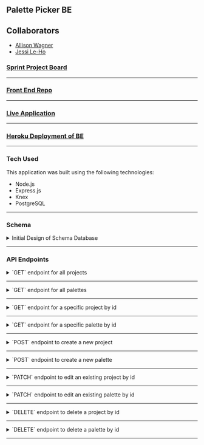 ## Palette Picker BE

## Collaborators 
- [Allison Wagner](https://github.com/allisonjw)
- [Jessi Le-Ho](https://github.com/Jessiewithani)

### [Sprint Project Board](https://github.com/allisonjw/palette-picker-BE/projects/1)

---

### [Front End Repo]()

--- 

### [Live Application]()

---

### [Heroku Deployment of BE]()

---

### Tech Used

This application was built using the following technologies:

- Node.js
- Express.js
- Knex
- PostgreSQL

---

### Schema
<details>
<summary>Initial Design of Schema Database</summary>
![Schema]()
</details>

---

### API Endpoints

<details>
<summary>`GET` endpoint for all projects</summary>

</details>

---

<details>
<summary>`GET` endpoint for all palettes</summary>

</details>

---

<details>
<summary>`GET` endpoint for a specific project by id</summary>

</details>

---

<details>
<summary>`GET` endpoint for a specific palette by id</summary>

</details>

---

<details>
<summary>`POST` endpoint to create a new project</summary>

</details>

---

<details>
<summary>`POST` endpoint to create a new palette</summary>

</details>

---

<details>
<summary>`PATCH` endpoint to edit an existing project by id</summary>

</details>

---

<details>
<summary>`PATCH` endpoint to edit an existing palette by id</summary>

</details>

---

<details>
<summary>`DELETE` endpoint to delete a project by id</summary>

</details>

---

<details>
<summary>`DELETE` endpoint to delete a palette by id</summary>

</details>

---
